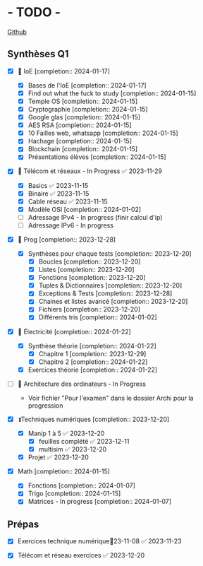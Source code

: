 	
# - TODO -

[Github](https://github.com/Adnyx/obsidian-remote)
## Synthèses Q1

- [x] 🔼 IoE  [completion:: 2024-01-17]
	- [x] Bases de l'IoE  [completion:: 2024-01-17]
	- [x] Find out what the fuck to study  [completion:: 2024-01-15]
	- [x] Temple OS  [completion:: 2024-01-15]
	- [x] Cryptographie  [completion:: 2024-01-15]
	- [x] Google glas  [completion:: 2024-01-15]
	- [x] AES RSA  [completion:: 2024-01-15]
	- [x] 10 Failles web, whatsapp  [completion:: 2024-01-15]
	- [x] Hachage  [completion:: 2024-01-15]
	- [x] Blockchain  [completion:: 2024-01-15]
	- [x] Présentations élèves  [completion:: 2024-01-15]

- [x] 🔼 Télécom et réseaux - In Progress ✅ 2023-11-29
	- [x] Basics ✅ 2023-11-15
	- [x] Binaire ✅ 2023-11-15
	- [x] Cable réseau ✅ 2023-11-15
	- [x] Modèle OSI  [completion:: 2024-01-02]
	- [ ] Adressage IPv4 - In progress (finir calcul d'ip)
	- [ ] Adressage IPv6 - In progress

- [x] 🔼 Prog  [completion:: 2023-12-28]
	- [x] Synthèses pour chaque tests  [completion:: 2023-12-20]
		- [x] Boucles  [completion:: 2023-12-20]
		- [x] Listes  [completion:: 2023-12-20]
		- [x] Fonctions  [completion:: 2023-12-20]
		- [x] Tuples & Dictionnaires  [completion:: 2023-12-20]
		- [x] Exceptions & Tests  [completion:: 2023-12-28]
		- [x] Chaines et listes avancé  [completion:: 2023-12-20]
		- [x] Fichiers  [completion:: 2023-12-20]
		- [x] Différents tris  [completion:: 2024-01-02]

- [x] 🔼 Électricité  [completion:: 2024-01-22]
	- [x] Synthèse théorie  [completion:: 2024-01-22]
		- [x] Chapitre 1  [completion:: 2023-12-29]
		- [x] Chapitre 2  [completion:: 2024-01-22]
	- [x] Exercices théorie  [completion:: 2024-01-22]

- [ ] 🔼 Architecture des ordinateurs - In Progress
	- Voir fichier "Pour l'examen" dans le dossier Archi pour la progression

- [x] ⏫Techniques numériques  [completion:: 2023-12-20]
	- [x] Manip 1 à 5 ✅ 2023-12-20
		- [x] feuilles complété ✅ 2023-12-11
		- [x] multisim ✅ 2023-12-20
	- [x] Projet ✅ 2023-12-20

- [x] Math  [completion:: 2024-01-15]
	- [x] Fonctions  [completion:: 2024-01-07]
	- [x] Trigo  [completion:: 2024-01-15]
	- [x] Matrices - In progress  [completion:: 2024-01-07]

## Prépas
- [x] Exercices technique numérique📅23-11-08 ✅ 2023-11-23
- [x] Télécom et réseau exercices ✅ 2023-12-20


